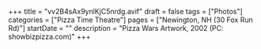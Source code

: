 +++
title = "vv2B4sAx9ynlKjC5nrdg.avif"
draft = false
tags = ["Photos"]
categories = ["Pizza Time Theatre"]
pages = ["Newington, NH (30 Fox Run Rd)"]
startDate = ""
description = "Pizza Wars Artwork, 2002 (PC: showbizpizza.com)"
+++
